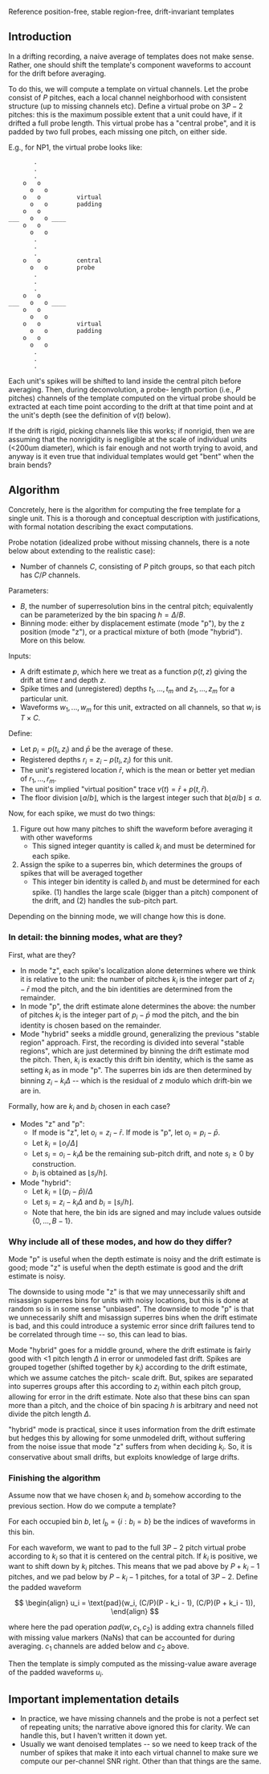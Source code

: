 Reference position-free, stable region-free, drift-invariant templates

## Introduction

In a drifting recording, a naive average of templates does not make sense.
Rather, one should shift the template's component waveforms to account for
the drift before averaging.

To do this, we will compute a template on virtual channels. Let the probe
consist of $P$ pitches, each a local channel neighborhood with consistent
structure (up to missing channels etc). Define a virtual probe on $3P-2$
pitches: this is the maximum possible extent that a unit could have, if it
drifted a full probe length. This virtual probe has a "central probe", and
it is padded by two full probes, each missing one pitch, on either side.

E.g., for NP1, the virtual probe looks like:
```
       .
       .
       .
    o   o
      o   o
    o   o          virtual
      o   o        padding
    o   o
___   o   o ____
    o   o
      o   o
       .
       .
       .
    o   o          central
      o   o        probe
       .
       .
       .
    o   o
___   o   o ____
    o   o
      o   o
    o   o          virtual
      o   o        padding
    o   o
      o   o
       .
       .
       .
```

Each unit's spikes will be shifted to land inside the central
pitch before averaging. Then, during deconvolution, a probe-
length portion (i.e., $P$ pitches) channels of the template
computed on the virtual probe should be extracted at each time
point according to the drift at that time point and at the
unit's depth (see the definition of $v(t)$ below).

If the drift is rigid, picking channels like this works; if
nonrigid, then we are assuming that the nonrigidity is
negligible at the scale of individual units (<200um diameter),
which is fair enough and not worth trying to avoid, and anyway
is it even true that individual templates would get "bent"
when the brain bends?

## Algorithm

Concretely, here is the algorithm for computing the free
template for a single unit. This is a thorough and conceptual
description with justifications, with formal notation describing
the exact computations.

Probe notation (idealized probe without missing channels,
there is a note below about extending to the realistic case):
 - Number of channels $C$, consisting of $P$ pitch groups,
   so that each pitch has $C/P$ channels.

Parameters:
 - $B$, the number of superresolution bins in the central
   pitch; equivalently can be parameterized by the bin
   spacing $h=\Delta/B$.
 - Binning mode: either by displacement estimate (mode
   "p"), by the z position (mode "z"), or a practical
   mixture of both (mode "hybrid"). More on this below.

Inputs:
 - A drift estimate $p$, which here we treat as a function
   $p(t,z)$ giving the drift at time $t$ and depth $z$.
 - Spike times and (unregistered) depths $t_1,...,t_m$ and
   $z_1,...,z_m$ for a particular unit.
 - Waveforms $w_1,...,w_m$ for this unit, extracted on all
   channels, so that $w_i$ is $T\times C$.

Define:
 - Let $p_i=p(t_i,z_i)$ and $\bar{p}$ be the average of these.
 - Registered depths $r_i = z_i - p(t_i,z_i)$ for this unit.
 - The unit's registered location $\bar{r}$, which is the mean
   or better yet median of $r_1,...,r_m$.
 - The unit's implied "virtual position" trace
   $v(t) = \bar{r} + p(t, \bar{r})$.
 - The floor division $\lfloor a/b \rfloor$, which is the largest
   integer such that $b \lfloor a/b \rfloor \leq a$.


Now, for each spike, we must do two things:
 1. Figure out how many pitches to shift the waveform before
    averaging it with other waveforms
     - This signed integer quantity is called $k_i$ and must
       be determined for each spike.
 2. Assign the spike to a superres bin, which determines the
    groups of spikes that will be averaged together
     - This integer bin identity is called $b_i$ and must
       be determined for each spike.
(1) handles the large scale (bigger than a pitch) component of the
drift, and (2) handles the sub-pitch part.

Depending on the binning mode, we will change how this is done.

### In detail: the binning modes, what are they?

First, what are they?
 - In mode "z", each spike's localization alone determines where we think it
   is relative to the unit: the number of pitches $k_i$ is the integer part
   of $z_i - \bar{r}$ mod the pitch, and the bin identities are determined
   from the remainder.
 - In mode "p", the drift estimate alone determines the above: the number
   of pitches $k_i$ is the integer part of $p_i - \bar{p}$ mod the pitch,
   and the bin identity is chosen based on the remainder.
 - Mode "hybrid" seeks a middle ground, generalizing the previous "stable
   region" approach. First, the recording is divided into several "stable
   regions", which are just determined by binning the drift estimate mod
   the pitch. Then, $k_i$ is exactly this drift bin identity, which is the
   same as setting $k_i$ as in mode "p". The superres bin ids are then
   determined by binning $z_i - k_i\Delta$ -- which is the residual of $z$
   modulo which drift-bin we are in.

Formally, how are $k_i$ and $b_i$ chosen in each case?

 - Modes "z" and "p":
    - If mode is "z", let $o_i=z_i-\bar{r}$. If mode is "p", let
      $o_i=p_i-\bar{p}$.
    - Let $k_i = \lfloor o_i / \Delta\rfloor$
    - Let $s_i = o_i - k_i\Delta$ be the remaining sub-pitch
      drift, and note $s_i\geq0$ by construction.
    - $b_i$ is obtained as $\lfloor s_i / h\rfloor$.
 - Mode "hybrid":
    - Let $k_i = \lfloor (p_i - \bar{p}) / \Delta$
    - Let $s_i = z_i - k_i\Delta$ and $b_i=\lfloor s_i / h\rfloor$.
    - Note that here, the bin ids are signed and may include values
      outside $\{0,...,B - 1\}$.

### Why include all of these modes, and how do they differ?

Mode "p" is useful when the depth estimate is noisy and the
drift estimate is good; mode "z" is useful when the depth estimate
is good and the drift estimate is noisy.

The downside to using mode "z" is that we may unnecessarily shift
and misassign superres bins for units with noisy locations, but this
is done at random so is in some sense "unbiased". The downside to mode
"p" is that we unnecessarily shift and misassign superres bins when
the drift estimate is bad, and this could introduce a systemic error
since drift failures tend to be correlated through time -- so, this
can lead to bias.

Mode "hybrid" goes for a middle ground, where the drift estimate is
fairly good with <1 pitch length $\Delta$ in error or unmodeled fast
drift. Spikes are grouped together (shifted together by $k_i$)
according to the drift estimate, which we assume catches the pitch-
scale drift. But, spikes are separated into superres groups after
this according to $z_i$ within each pitch group, allowing for error
in the drift estimate. Note also that these bins can span more than
a pitch, and the choice of bin spacing $h$ is arbitrary and need not
divide the pitch length $\Delta$.

"hybrid" mode is practical, since it uses information from the drift
estimate but hedges this by allowing for some unmodeled drift, without
suffering from the noise issue that mode "z" suffers from when deciding
$k_i$. So, it is conservative about small drifts, but exploits knowledge
of large drifts.

### Finishing the algorithm

Assume now that we have chosen $k_i$ and $b_i$ somehow according to
the previous section. How do we compute a template?

For each occupied bin $b$, let $I_b = \{ i : b_i = b \}$ be the indices
of waveforms in this bin.

For each waveform, we want to pad to the full $3P-2$ pitch virtual
probe according to $k_i$ so that it is centered on the central pitch.
If $k_i$ is positive, we want to shift down by $k_i$ pitches.
This means that we pad above by $P + k_i - 1$ pitches, and we pad below
by $P - k_i - 1$ pitches, for a total of $3P-2$. Define the padded waveform

$$
\begin{align}
u_i = \text{pad}(w_i, (C/P)(P - k_i - 1), (C/P)(P + k_i - 1)),
\end{align}
$$

where here the pad operation $pad(w,c_1,c_2)$ is adding extra channels filled with
missing value markers (NaNs) that can be accounted for during averaging. $c_1$
channels are added below and $c_2$ above.

Then the template is simply computed as the missing-value aware average
of the padded waveforms $u_i$.

## Important implementation details

 - In practice, we have missing channels and the probe is not a perfect
   set of repeating units; the narrative above ignored this for clarity.
   We can handle this, but I haven't written it down yet.
 - Usually we want denoised templates -- so we need to keep track of
   the number of spikes that make it into each virtual channel to 
   make sure we compute our per-channel SNR right. Other than that
   things are the same.
